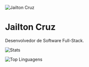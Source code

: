 ![Jailton Cruz](https://storage.googleapis.com/tom-cruz_cdn/assets/profile/profile.png)

<h1>Jailton Cruz</h1>
<p>Desenvolvedor de Software Full-Stack.</p>

![Stats](https://github-readme-stats.vercel.app/api?username=jailtoncruz&theme=dracula&show_icons=true&theme=dracula&include_all_commits=true&count_private=true)

![Top Linguagens](https://github-readme-stats.vercel.app/api/top-langs?username=jailtoncruz&show_icons=true&layout=compact&theme=dracula&include_all_commits=true&count_private=true)
